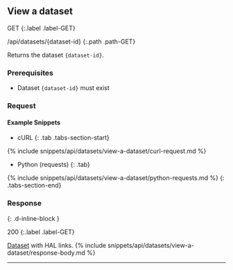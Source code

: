 ## View a dataset

GET
{:.label .label-GET}

/api/datasets/{dataset-id}
{:.path .path-GET}

Returns the dataset `{dataset-id}`.

### Prerequisites
- Dataset `{dataset-id}` must exist

### Request
#### Example Snippets
- cURL
{: .tab .tabs-section-start}

{% include snippets/api/datasets/view-a-dataset/curl-request.md %}

- Python (requests)
{: .tab}

{% include snippets/api/datasets/view-a-dataset/python-requests.md %}
{: .tabs-section-end}

### Response
{: .d-inline-block }

200
{:.label .label-GET}

[Dataset](#dataset) with HAL links.
{% include snippets/api/datasets/view-a-dataset/response-body.md %}

---
